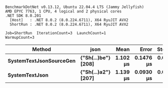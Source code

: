 ```

BenchmarkDotNet v0.13.12, Ubuntu 22.04.4 LTS (Jammy Jellyfish)
AMD EPYC 7763, 1 CPU, 4 logical and 2 physical cores
.NET SDK 8.0.201
  [Host]   : .NET 8.0.2 (8.0.224.6711), X64 RyuJIT AVX2
  ShortRun : .NET 8.0.2 (8.0.224.6711), X64 RyuJIT AVX2

Job=ShortRun  IterationCount=3  LaunchCount=1  
WarmupCount=3  

```
| Method                  | json                | Mean     | Error     | StdDev    | Min      | Max      | Gen0   | Allocated |
|------------------------ |-------------------- |---------:|----------:|----------:|---------:|---------:|-------:|----------:|
| **SystemTextJsonSourceGen** | **{&quot;Sh(...)be&quot;} [208]** | **1.102 μs** | **0.1476 μs** | **0.0081 μs** | **1.097 μs** | **1.111 μs** | **0.0019** |     **168 B** |
| **SystemTextJson**          | **{&quot;Sh(...)a2&quot;} [207]** | **1.139 μs** | **0.0930 μs** | **0.0051 μs** | **1.135 μs** | **1.145 μs** | **0.0019** |     **168 B** |
